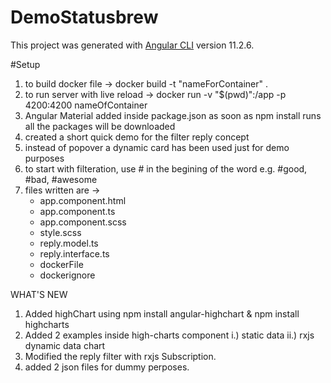 # DemoStatusbrew

This project was generated with [Angular CLI](https://github.com/angular/angular-cli) version 11.2.6.

#Setup

1. to build docker file -> docker build -t "nameForContainer" .
2. to run server with live reload -> docker run -v "$(pwd)":/app -p 4200:4200 nameOfContainer
3. Angular Material added inside package.json as soon as npm install runs all the packages will be downloaded
4. created a short quick demo for the filter reply concept
5. instead of popover a dynamic card has been used just for demo purposes
6. to start with filteration, use # in the begining of the word e.g. #good, #bad, #awesome
7. files written are ->
   - app.component.html
   - app.component.ts
   - app.component.scss
   - style.scss
   - reply.model.ts
   - reply.interface.ts
   - dockerFile
   - dockerignore


WHAT'S NEW

1. Added highChart using npm install angular-highchart & npm install highcharts
2. Added 2 examples inside high-charts component i.) static data ii.) rxjs dynamic data chart
3. Modified the reply filter with rxjs Subscription.
4. added 2 json files for dummy perposes.
